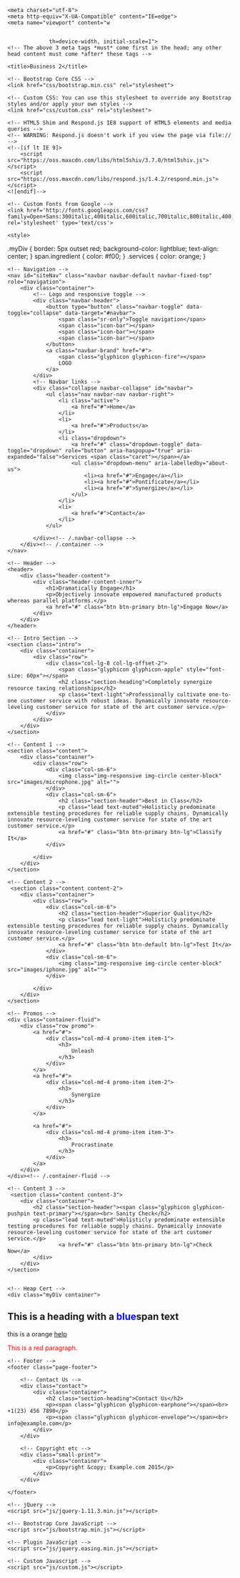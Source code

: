 
<!DOCTYPE html>
<!-- Template by Quackit.com -->
<!-- Images by various sources under the Creative Commons CC0 license and/or the Creative Commons Zero license. 
Although you can use them, for a more unique website, replace these images with your own. -->
<html lang="en">

<head>

    <meta charset="utf-8">
    <meta http-equiv="X-UA-Compatible" content="IE=edge">
    <meta name="viewport" content="w
				   
				   
				 th=device-width, initial-scale=1">
    <!-- The above 3 meta tags *must* come first in the head; any other head content must come *after* these tags -->

    <title>Business 2</title>

    <!-- Bootstrap Core CSS -->
    <link href="css/bootstrap.min.css" rel="stylesheet">

    <!-- Custom CSS: You can use this stylesheet to override any Bootstrap styles and/or apply your own styles -->
    <link href="css/custom.css" rel="stylesheet">

    <!-- HTML5 Shim and Respond.js IE8 support of HTML5 elements and media queries -->
    <!-- WARNING: Respond.js doesn't work if you view the page via file:// -->
    <!--[if lt IE 9]>
        <script src="https://oss.maxcdn.com/libs/html5shiv/3.7.0/html5shiv.js"></script>
        <script src="https://oss.maxcdn.com/libs/respond.js/1.4.2/respond.min.js"></script>
    <![endif]-->

    <!-- Custom Fonts from Google -->
    <link href='http://fonts.googleapis.com/css?family=Open+Sans:300italic,400italic,600italic,700italic,800italic,400,300,600,700,800' rel='stylesheet' type='text/css'>

 <!-- Cert sytles -->
	
	<style>
.myDiv {
  border: 5px outset red;
  background-color: lightblue;
  text-align: center;
}
		span.ingredient {
    color: #f00;
}
.services {
      color: orange;
   }		
		
</style>
	
<script type="text/javascript">
  window.heap=window.heap||[],heap.load=function(e,t){window.heap.appid=e,window.heap.config=t=t||{};var r=document.createElement("script");r.type="text/javascript",r.async=!0,r.src="https://cdn.heapanalytics.com/js/heap-"+e+".js";var a=document.getElementsByTagName("script")[0];a.parentNode.insertBefore(r,a);for(var n=function(e){return function(){heap.push([e].concat(Array.prototype.slice.call(arguments,0)))}},p=["addEventProperties","addUserProperties","clearEventProperties","identify","resetIdentity","removeEventProperty","setEventProperties","track","unsetEventProperty"],o=0;o<p.length;o++)heap[p[o]]=n(p[o])};
  heap.load("2418432873");
</script>	
	
</head>

	
<body>
	

    <!-- Navigation -->
    <nav id="siteNav" class="navbar navbar-default navbar-fixed-top" role="navigation">
        <div class="container">
            <!-- Logo and responsive toggle -->
            <div class="navbar-header">
                <button type="button" class="navbar-toggle" data-toggle="collapse" data-target="#navbar">
                    <span class="sr-only">Toggle navigation</span>
                    <span class="icon-bar"></span>
                    <span class="icon-bar"></span>
                    <span class="icon-bar"></span>
                </button>
                <a class="navbar-brand" href="#">
                	<span class="glyphicon glyphicon-fire"></span> 
                	LOGO
                </a>
            </div>
            <!-- Navbar links -->
            <div class="collapse navbar-collapse" id="navbar">
                <ul class="nav navbar-nav navbar-right">
                    <li class="active">
                        <a href="#">Home</a>
                    </li>
                    <li>
                        <a href="#">Products</a>
                    </li>
					<li class="dropdown">
						<a href="#" class="dropdown-toggle" data-toggle="dropdown" role="button" aria-haspopup="true" aria-expanded="false">Services <span class="caret"></span></a>
						<ul class="dropdown-menu" aria-labelledby="about-us">
							<li><a href="#">Engage</a></li>
							<li><a href="#">Pontificate</a></li>
							<li><a href="#">Synergize</a></li>
						</ul>
					</li>
                    <li>
                        <a href="#">Contact</a>
                    </li>
                </ul>
                
            </div><!-- /.navbar-collapse -->
        </div><!-- /.container -->
    </nav>

	<!-- Header -->
    <header>
        <div class="header-content">
            <div class="header-content-inner">
                <h1>Dramatically Engage</h1>
                <p>Objectively innovate empowered manufactured products whereas parallel platforms.</p>
                <a href="#" class="btn btn-primary btn-lg">Engage Now</a>
            </div>
        </div>
    </header>

	<!-- Intro Section -->
    <section class="intro">
        <div class="container">
            <div class="row">
                <div class="col-lg-8 col-lg-offset-2">
                	<span class="glyphicon glyphicon-apple" style="font-size: 60px"></span>
                    <h2 class="section-heading">Completely synergize resource taxing relationships</h2>
                    <p class="text-light">Professionally cultivate one-to-one customer service with robust ideas. Dynamically innovate resource-leveling customer service for state of the art customer service.</p>
                </div>
            </div>
        </div>
    </section>

	<!-- Content 1 -->
    <section class="content">
        <div class="container">
            <div class="row">
                <div class="col-sm-6">
                    <img class="img-responsive img-circle center-block" src="images/microphone.jpg" alt="">
                </div>
                <div class="col-sm-6">
                	<h2 class="section-header">Best in Class</h2>
                	<p class="lead text-muted">Holisticly predominate extensible testing procedures for reliable supply chains. Dynamically innovate resource-leveling customer service for state of the art customer service.</p>
                	<a href="#" class="btn btn-primary btn-lg">Classify It</a>
                </div>                
                
            </div>
        </div>
    </section>

	<!-- Content 2 -->
     <section class="content content-2">
        <div class="container">
            <div class="row">
                <div class="col-sm-6">
                	<h2 class="section-header">Superior Quality</h2>
                	<p class="lead text-light">Holisticly predominate extensible testing procedures for reliable supply chains. Dynamically innovate resource-leveling customer service for state of the art customer service.</p>
                	<a href="#" class="btn btn-default btn-lg">Test It</a>
                </div>    
                <div class="col-sm-6">
                    <img class="img-responsive img-circle center-block" src="images/iphone.jpg" alt="">
                </div>            
                
            </div>
        </div>
    </section>    

    <!-- Promos -->
	<div class="container-fluid">
        <div class="row promo">
        	<a href="#">
				<div class="col-md-4 promo-item item-1">
					<h3>
						Unleash
					</h3>
				</div>
            </a>
            <a href="#">
				<div class="col-md-4 promo-item item-2">
					<h3>
						Synergize
					</h3>
				</div>
            </a>
			
			<a href="#">
				<div class="col-md-4 promo-item item-3">
					<h3>
						Procrastinate
					</h3>
				</div>
            </a>
        </div>
    </div><!-- /.container-fluid -->

	<!-- Content 3 -->
     <section class="content content-3">
        <div class="container">
			<h2 class="section-header"><span class="glyphicon glyphicon-pushpin text-primary"></span><br> Sanity Check</h2>
			<p class="lead text-muted">Holisticly predominate extensible testing procedures for reliable supply chains. Dynamically innovate resource-leveling customer service for state of the art customer service.</p> 
                    <a href="#" class="btn btn-primary btn-lg">Check Now</a>               
            </div>
        </div>
    </section>
    
	
	<!-- Heap Cert -->
	<div class="myDiv container">
  <h2>This is a heading with a <span style="color:blue">blue</span>span text</h2>

<p> this is a orange <span id=spanunique class="serives"> <a href="https://docs.google.com/document/d/1UKe75rEZ89z8C3MnH8y5iabY6CnV3QJJqe204XoevzU/edit" class="services">help</a></span> </p>		
		
  <p style="color:red;">This is a red paragraph.</p>
</div>
	
	
	<!-- Footer -->
    <footer class="page-footer">
    
    	<!-- Contact Us -->
        <div class="contact">
        	<div class="container">
				<h2 class="section-heading">Contact Us</h2>
				<p><span class="glyphicon glyphicon-earphone"></span><br> +1(23) 456 7890</p>
				<p><span class="glyphicon glyphicon-envelope"></span><br> info@example.com</p>
        	</div>
        </div>
        	
        <!-- Copyright etc -->
        <div class="small-print">
        	<div class="container">
        		<p>Copyright &copy; Example.com 2015</p>
        	</div>
        </div>
        
    </footer>

    <!-- jQuery -->
    <script src="js/jquery-1.11.3.min.js"></script>

    <!-- Bootstrap Core JavaScript -->
    <script src="js/bootstrap.min.js"></script>

    <!-- Plugin JavaScript -->
    <script src="js/jquery.easing.min.js"></script>
    
    <!-- Custom Javascript -->
    <script src="js/custom.js"></script>

</body>

</html>

